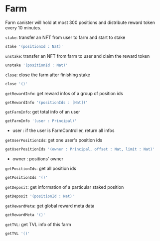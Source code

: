 # Farm
Farm canister will hold at most 300 positions and distribute reward token every 10 minutes.

`stake`: transfer an NFT from user to farm and start to stake
```bash
stake '(positionId : Nat)'
```
`unstake`: transfer an NFT from farm to user and claim the reward token
```bash
unstake '(positionId : Nat)'
```
`close`: close the farm after finishing stake
```bash
close '()'
```
`getRewardInfo`: get reward infos of a group of position ids
```bash
getRewardInfo '(positionIds : [Nat])'
```
`getFarmInfo`: get total info of an user
```bash
getFarmInfo '(user : Principal)'
```
- user : if the user is FarmController, return all infos

`getUserPositionIds`: get one user's position ids
```bash
getUserPositionIds '(owner : Principal, offset : Nat, limit : Nat)'
```
- owner : positions' owner

`getPositionIds`: get all position ids
```bash
getPositionIds '()'
```
`getDeposit`: get information of a particular staked position
```bash
getDeposit '(positionId : Nat)'
```
`getRewardMeta`: get global reward meta data
```bash
getRewardMeta '()'
```
`getTVL`: get TVL info of this farm
```bash
getTVL '()'
```